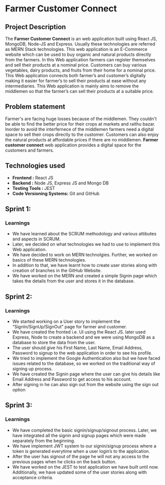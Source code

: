 # Farmer Customer Connect
## Project Description

The **Farmer Customer Connect** is an web application built using React JS, MongoDB, Node-JS and Express. Usually these technologies are referred as MERN Stack technologies. This web application is an E-Commerce website which can be used to buy organic and natural products directly from the farmers. In this Web application farmers can register themselves and sell their products at a nominal price. Customers can buy various vegetables, dairy products, and fruits from their home for a nominal price. This Web application connects both farmer’s and customer’s digitally making it easier for farmer’s to sell their products at ease without any intermediaries. This Web application is mainly aims to remove the middlemen so that the farmer’s can sell their products at a suitable price.

## Problem statement

Farmer's are facing huge losses because of the middlemen. They couldn't be able to find the better price for their crops at markets and raithu bazar. Inorder to avoid the interfernece of the middlemen farmers need a digital space to sell their crops directly to the customer. Customers can also enjoy the natural products at affordable prices if there are no middlemen. **Farmer customer connect** web application provides a digital space for the customers and farmers.

## Technologies used

* **Frontend :** React JS
* **Backend :** Node JS, Express JS and Mongo DB
* **Testing Tools :** JEST  
* **Code Versioning Systems:** Git and GitHub  
  

## Sprint 1:
### Learnings

* We have learned about the SCRUM methodology and various attibutes and aspects in SCRUM. 
* Later, we decided on what technologies we had to use to implement this Web application. 
* We have decided to work on MERN technolgies. Further, we worked on basics of these MERN technologies. 
* In addition to that, we have learnt how to create user stories along with creation of branches in the GitHub Website. 
* We have worked on the MERN and created a simple Signin page which takes the details from the user and stores it in the database.

## Sprint 2:
### Learnings

* We started working on a User story to implement the “SignIn/SignUp/SignOut” page for farmer and customer. 
* We have created the fronted i.e. UI using the React JS. later used Express, Node to create a backend and we were using MongoDB as a database to store the data from the user. 
* The user should give his First Name, Last Name, Email Address, Password to signup to the web application in order to see his profile. 
* We tried to implement the Google Authentication also but we have faced issues related to the database, so we worked on the traditional way of signing up process. 
* We have created the Signin page where the user can give his details like Email Address and Password to get access to his account. 
* After signing in he can also sign out from the website using the sign out option

## Sprint 3:
### Learnings

* We have completed the basic signin/signup/signout process. Later, we have integrated all the signin and signup pages which were made separately from the beginning. 
* We have implement JWT system to our signin/signup process where a token is generated everytime when a user login’s to the application. 
* After the user has signout of the page he will not any access to the previous pages when he clicks on the back button. 
* We have worked on the JEST to test application we have built until now. Additionally, we have updated some of the user stories along with acceptance criteria.


